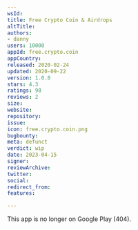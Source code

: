 ```yaml
---
wsId: 
title: Free Crypto Coin & Airdrops
altTitle: 
authors:
- danny 
users: 10000
appId: free.crypto.coin
appCountry: 
released: 2020-02-24
updated: 2020-09-22
version: 1.0.8
stars: 4.3
ratings: 98
reviews: 2
size: 
website: 
repository: 
issue: 
icon: free.crypto.coin.png
bugbounty: 
meta: defunct
verdict: wip
date: 2023-04-15
signer: 
reviewArchive: 
twitter: 
social: 
redirect_from: 
features: 

---
```

This app is no longer on Google Play (404).

